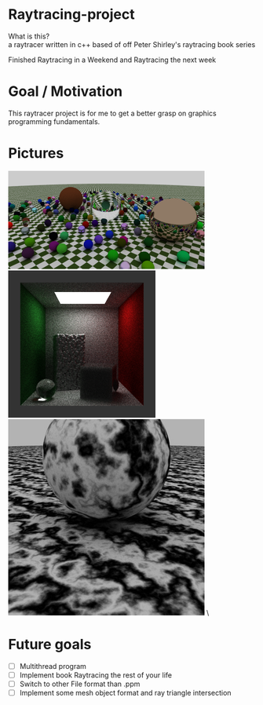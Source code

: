 # Raytracing-project
What is this? \
a raytracer written in c++ based of off Peter Shirley's raytracing book series

Finished Raytracing in a Weekend and Raytracing the next week
# Goal / Motivation
This raytracer project is for me to get a better grasp on graphics programming fundamentals.

# Pictures
![RandomScene](https://github.com/RCDane/Raytracing-project/blob/master/Images/random_scene.png) \
![Texture](https://github.com/RCDane/Raytracing-project/blob/master/Images/final_cornel.png) \
![Final](https://github.com/RCDane/Raytracing-project/blob/master/Images/texture.jpg) \


# Future goals
- [ ] Multithread program
- [ ] Implement book Raytracing the rest of your life
- [ ] Switch to other File format than .ppm
- [ ] Implement some mesh object format and ray triangle intersection
